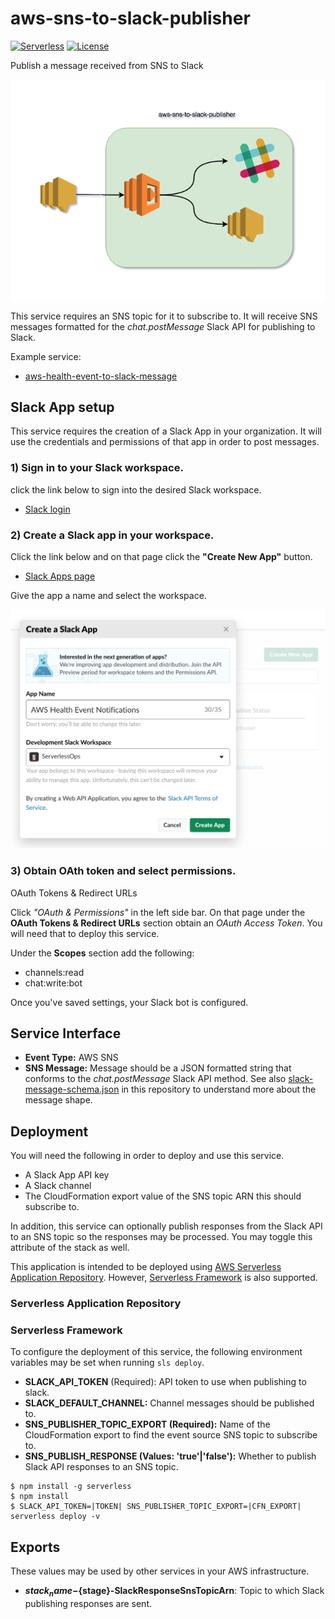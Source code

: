 # aws-sns-to-slack-publisher
[![Serverless](http://public.serverless.com/badges/v3.svg)](http://www.serverless.com)
[![License](https://img.shields.io/badge/License-BSD%202--Clause-orange.svg)](https://opensource.org/licenses/BSD-2-Clause)

Publish a message received from SNS to Slack

![System Architecture](/diagram.png?raw=true "System Architecture")

This service requires an SNS topic for it to subscribe to.  It will receive SNS messages formatted for the _chat.postMessage_ Slack API for publishing to Slack.

Example service:

* [aws-health-event-to-slack-message](https://github.com/ServerlessOpsIO/aws-health-event-to-slack-message)

## Slack App setup
This service requires the creation of a Slack App in your organization.  It will use the credentials and permissions of that app in order to post messages.

### 1) Sign in to your Slack workspace.
click the link below to sign into the desired Slack workspace.

* [Slack login](https://slack.com/signin)

### 2) Create a Slack app in your workspace.
Click the link below and on that page click the __"Create New App"__ button.

* [Slack Apps page](https://api.slack.com/apps)

Give the app a name and select the workspace.

![Slack Create App](/doc/create-new-app.png?raw=true "Slack Create App")

### 3) Obtain OAth token and select permissions.

OAuth Tokens & Redirect URLs

Click _"OAuth & Permissions"_ in the left side bar.  On that page under the __OAuth Tokens & Redirect URLs__ section obtain an _OAuth Access Token_.  You will need that to deploy this service.

Under the __Scopes__ section add the following:

* channels:read
* chat:write:bot

Once you've saved settings, your Slack bot is configured.

## Service Interface

* __Event Type:__ AWS SNS
* __SNS Message:__ Message should be a JSON formatted string that conforms to the _chat.postMessage_ Slack API method.  See also [slack-message-schema.json](/slack-message-schema.json) in this repository to understand more about the message shape.

## Deployment

You will need the following in order to deploy and use this service.

* A Slack App API key
* A Slack channel
* The CloudFormation export value of the SNS topic ARN this should subscribe to.

In addition, this service can optionally publish responses from the Slack API to an SNS topic so the responses may be processed.  You may toggle this attribute of the stack as well.

This application is intended to be deployed using [AWS Serverless Application Repository](https://aws.amazon.com/serverless/serverlessrepo/).  However, [Serverless Framework](https://www.serverless.com) is also supported.

### Serverless Application Repository

### Serverless Framework

To configure the deployment of this service, the following environment variables may be set when running `sls deploy`.

* **SLACK_API_TOKEN** (Required): API token to use when publishing to slack.
* **SLACK_DEFAULT_CHANNEL:** Channel messages should be published to.
* **SNS_PUBLISHER_TOPIC_EXPORT (Required):** Name of the CloudFormation export to find the event source SNS topic to subscribe to.
* **SNS_PUBLISH_RESPONSE (Values: 'true'|'false'):** Whether to publish Slack API responses to an SNS topic.

```
$ npm install -g serverless
$ npm install
$ SLACK_API_TOKEN=|TOKEN| SNS_PUBLISHER_TOPIC_EXPORT=|CFN_EXPORT| serverless deploy -v
```

## Exports

These values may be used by other services in your AWS infrastructure.

* __${stack_name}-${stage}-SlackResponseSnsTopicArn__: Topic to which Slack publishing responses are sent.
